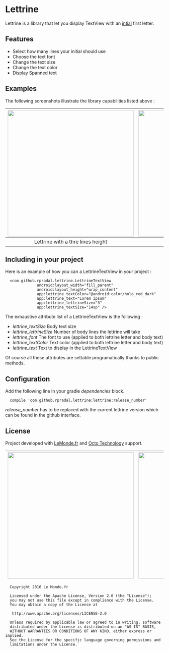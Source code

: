 # Lettrine

Lettrine is a library that let you display TextView with an [intial](https://en.wikipedia.org/wiki/Initial) first letter. 

## Features

* Select how many lines your initial should use
* Choose the text font
* Change the text size
* Change the text color
* Display Spanned text

## Examples

The following screenshots illustrate the library capabilities listed above :

| <img style="float: center;" src="http://i.imgur.com/ivgH1gZ.jpg" width="400">  | <img style="float: right;" src="http://i.imgur.com/hHVzvXR.jpg" width="400">  | <img style="float: right;" src="http://i.imgur.com/6RL4AeR.jpg" width="400">  | <img style="float: right;" src="http://i.imgur.com/3MsIm3t.jpg" width="400">  | <img style="float: right;" src="http://i.imgur.com/VuaW6pA.jpg" width="400">  |
|:-------:|:------:|:------:|:------:|:------:|
| Lettrine with a thre lines height | Lettrine with a thre lines height | Font customization | Html balisis inclusion | Custom text color |

## Including in your project

Here is an example of how you can a LettrineTextView in your project :

      <com.github.rpradal.lettrine.LettrineTextView
                  android:layout_width="fill_parent"
                  android:layout_height="wrap_content"
                  app:lettrine_textColor="@android:color/holo_red_dark"
                  app:lettrine_text="Lorem ipsum"
                  app:lettrine_lettrineSize="3"
                  app:lettrine_textSize="14sp" />
                  
The exhaustive attribute list of a LettrineTextView is the following :

* _lettrine_textSize_  Body text size
* _lettrine_lettrineSize_ Number of body lines the lettrine will take
* _lettrine_font_ The font to use (applied to both lettrine letter and body text)
* _lettrine_textColor_ Text color (applied to both lettrine letter and body text)
* _lettrine_text_ Text to display in the LettrineTextView

Of course all these attributes are settable programatically thanks to public methods.

## Configuration

Add the following line in your gradle _dependencies_ block.

      compile 'com.github.rpradal.lettrine:lettrine:release_number'

 _release_number_ has to be replaced with the current lettrine version which can be found in the github interface.

## License

Project developed with [LeMonde.fr](http://www.lemonde.fr/) and [Octo Technology](http://www.octo.com) support.

  
 
| <img style="float: center;" src="https://upload.wikimedia.org/wikipedia/commons/thumb/2/22/Lemonde_fr_2005_logo.svg/800px-Lemonde_fr_2005_logo.svg.png" width="400">  | <img style="float: right;" src="http://directory.facci.com.au/image/company_logo/full_2495.png" width="400">  |
|-------:|:------:|




      Copyright 2016 Le Monde.fr 

      Licensed under the Apache License, Version 2.0 (the "License");
      you may not use this file except in compliance with the License.
      You may obtain a copy of the License at

       http://www.apache.org/licenses/LICENSE-2.0

      Unless required by applicable law or agreed to in writing, software
      distributed under the License is distributed on an "AS IS" BASIS,
      WITHOUT WARRANTIES OR CONDITIONS OF ANY KIND, either express or implied.
      See the License for the specific language governing permissions and
      limitations under the License.`

